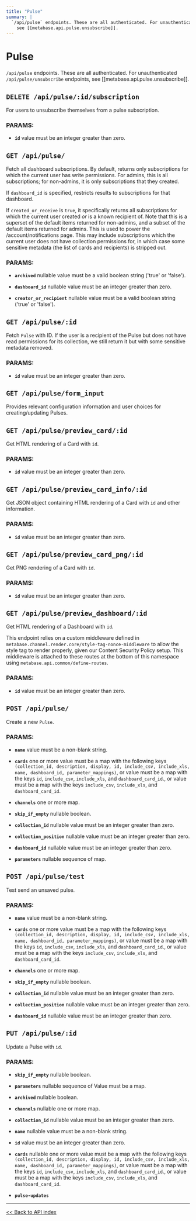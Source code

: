 ```yaml
---
title: "Pulse"
summary: |
  `/api/pulse` endpoints. These are all authenticated. For unauthenticated `/api/pulse/unsubscribe` endpoints,
    see [[metabase.api.pulse.unsubscribe]].
---
```


# Pulse

`/api/pulse` endpoints. These are all authenticated. For unauthenticated `/api/pulse/unsubscribe` endpoints,
  see [[metabase.api.pulse.unsubscribe]].

## `DELETE /api/pulse/:id/subscription`

For users to unsubscribe themselves from a pulse subscription.

### PARAMS:

-  **`id`** value must be an integer greater than zero.

## `GET /api/pulse/`

Fetch all dashboard subscriptions. By default, returns only subscriptions for which the current user has write
  permissions. For admins, this is all subscriptions; for non-admins, it is only subscriptions that they created.

  If `dashboard_id` is specified, restricts results to subscriptions for that dashboard.

  If `created_or_receive` is `true`, it specifically returns all subscriptions for which the current user
  created *or* is a known recipient of. Note that this is a superset of the default items returned for non-admins,
  and a subset of the default items returned for admins. This is used to power the /account/notifications page.
  This may include subscriptions which the current user does not have collection permissions for, in which case
  some sensitive metadata (the list of cards and recipients) is stripped out.

### PARAMS:

-  **`archived`** nullable value must be a valid boolean string ('true' or 'false').

-  **`dashboard_id`** nullable value must be an integer greater than zero.

-  **`creator_or_recipient`** nullable value must be a valid boolean string ('true' or 'false').

## `GET /api/pulse/:id`

Fetch `Pulse` with ID. If the user is a recipient of the Pulse but does not have read permissions for its collection,
  we still return it but with some sensitive metadata removed.

### PARAMS:

-  **`id`** value must be an integer greater than zero.

## `GET /api/pulse/form_input`

Provides relevant configuration information and user choices for creating/updating Pulses.

## `GET /api/pulse/preview_card/:id`

Get HTML rendering of a Card with `id`.

### PARAMS:

-  **`id`** value must be an integer greater than zero.

## `GET /api/pulse/preview_card_info/:id`

Get JSON object containing HTML rendering of a Card with `id` and other information.

### PARAMS:

-  **`id`** value must be an integer greater than zero.

## `GET /api/pulse/preview_card_png/:id`

Get PNG rendering of a Card with `id`.

### PARAMS:

-  **`id`** value must be an integer greater than zero.

## `GET /api/pulse/preview_dashboard/:id`

Get HTML rendering of a Dashboard with `id`.

  This endpoint relies on a custom middleware defined in `metabase.channel.render.core/style-tag-nonce-middleware` to
  allow the style tag to render properly, given our Content Security Policy setup. This middleware is attached to these
  routes at the bottom of this namespace using `metabase.api.common/define-routes`.

### PARAMS:

-  **`id`** value must be an integer greater than zero.

## `POST /api/pulse/`

Create a new `Pulse`.

### PARAMS:

-  **`name`** value must be a non-blank string.

-  **`cards`** one or more value must be a map with the following keys `(collection_id, description, display, id, include_csv, include_xls, name, dashboard_id, parameter_mappings)`, or value must be a map with the keys `id`, `include_csv`, `include_xls`, and `dashboard_card_id`., or value must be a map with the keys `include_csv`, `include_xls`, and `dashboard_card_id`.

-  **`channels`** one or more map.

-  **`skip_if_empty`** nullable boolean.

-  **`collection_id`** nullable value must be an integer greater than zero.

-  **`collection_position`** nullable value must be an integer greater than zero.

-  **`dashboard_id`** nullable value must be an integer greater than zero.

-  **`parameters`** nullable sequence of map.

## `POST /api/pulse/test`

Test send an unsaved pulse.

### PARAMS:

-  **`name`** value must be a non-blank string.

-  **`cards`** one or more value must be a map with the following keys `(collection_id, description, display, id, include_csv, include_xls, name, dashboard_id, parameter_mappings)`, or value must be a map with the keys `id`, `include_csv`, `include_xls`, and `dashboard_card_id`., or value must be a map with the keys `include_csv`, `include_xls`, and `dashboard_card_id`.

-  **`channels`** one or more map.

-  **`skip_if_empty`** nullable boolean.

-  **`collection_id`** nullable value must be an integer greater than zero.

-  **`collection_position`** nullable value must be an integer greater than zero.

-  **`dashboard_id`** nullable value must be an integer greater than zero.

## `PUT /api/pulse/:id`

Update a Pulse with `id`.

### PARAMS:

-  **`skip_if_empty`** nullable boolean.

-  **`parameters`** nullable sequence of Value must be a map.

-  **`archived`** nullable boolean.

-  **`channels`** nullable one or more map.

-  **`collection_id`** nullable value must be an integer greater than zero.

-  **`name`** nullable value must be a non-blank string.

-  **`id`** value must be an integer greater than zero.

-  **`cards`** nullable one or more value must be a map with the following keys `(collection_id, description, display, id, include_csv, include_xls, name, dashboard_id, parameter_mappings)`, or value must be a map with the keys `id`, `include_csv`, `include_xls`, and `dashboard_card_id`., or value must be a map with the keys `include_csv`, `include_xls`, and `dashboard_card_id`.

-  **`pulse-updates`**

---

[<< Back to API index](../api-documentation.md)